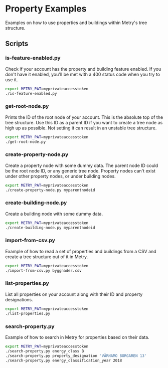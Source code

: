 # Property Examples

Examples on how to use properties and buildings within Metry's tree structure.

## Scripts

### is-feature-enabled.py

Check if your account has the property and building feature enabled.
If you don't have it enabled, you'll be met with a 400 status code when you try to use it.

```sh
export METRY_PAT=myprivateaccesstoken
./is-feature-enabled.py
```

### get-root-node.py

Prints the ID of the root node of your account. This is the absolute top of the tree structure.
Use this ID as a parent ID if you want to create a tree node as high up as possible.
Not setting it can result in an unstable tree structure.

```sh
export METRY_PAT=myprivateaccesstoken
./get-root-node.py
```

### create-property-node.py

Create a property node with some dummy data.
The parent node ID could be the root node ID, or any generic tree node.
Property nodes can't exist under other property nodes, or under building nodes.

```sh
export METRY_PAT=myprivateaccesstoken
./create-property-node.py myparentnodeid
```

### create-building-node.py

Create a building node with some dummy data.

```sh
export METRY_PAT=myprivateaccesstoken
./create-building-node.py myparentnodeid
```

### import-from-csv.py

Example of how to read a set of properties and buildings from a CSV and create a tree structure out of it in Metry.

```sh
export METRY_PAT=myprivateaccesstoken
./import-from-csv.py byggnader.csv
```

### list-properties.py

List all properties on your account along with their ID and property designations.

```sh
export METRY_PAT=myprivateaccesstoken
./list-properties.py
```

### search-property.py

Example of how to search in Metry for properties based on their data.

```sh
export METRY_PAT=myprivateaccesstoken
./search-property.py energy_class B
./search-property.py property_designation 'VÄRNAMO BORGAREN 13'
./search-property.py energy_classification_year 2018
```

